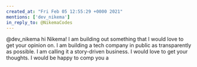 ```yaml
---
created_at: "Fri Feb 05 12:55:29 +0000 2021"
mentions: ['dev_nikema']
in_reply_to: @NikemaCodes
---
```


@dev_nikema hi Nikema! I am building out something that I would love to get your opinion on. I am building a tech company in public as transparently as possible. I am calling it a story-driven business.  I would love to get your thoughts. I would be happy to comp you a